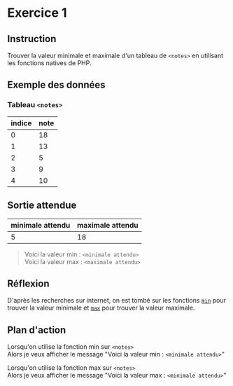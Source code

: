 # Exercice 1

## Instruction

Trouver la valeur minimale et maximale d'un tableau de `<notes>` en utilisant
les fonctions natives de PHP.

## Exemple des données

### Tableau `<notes>`

| indice | note |
| ------ | ---- |
| 0      | 18   |
| 1      | 13   |
| 2      | 5    |
| 3      | 9    |
| 4      | 10   |

## Sortie attendue

| minimale attendu | maximale attendu |
| ---------------- | ---------------- |
| 5                | 18               |

> Voici la valeur min : `<minimale attendu>`  
> Voici la valeur max : `<maximale attendu>`

## Réflexion

D'après les recherches sur internet, on est tombé sur les fonctions
[`min`](https://www.php.net/manual/fr/function.min.php) pour trouver la valeur
minimale et [`max`](https://www.php.net/manual/fr/function.max.php) pour trouver
la valeur maximale.

## Plan d'action

Lorsqu'on utilise la fonction min sur `<notes>`  
Alors je veux afficher le message "Voici la valeur min : `<minimale attendu>`"

Lorsqu'on utilise la fonction max sur `<notes>`  
Alors je veux afficher le message "Voici la valeur max : `<minimale attendu>`"
